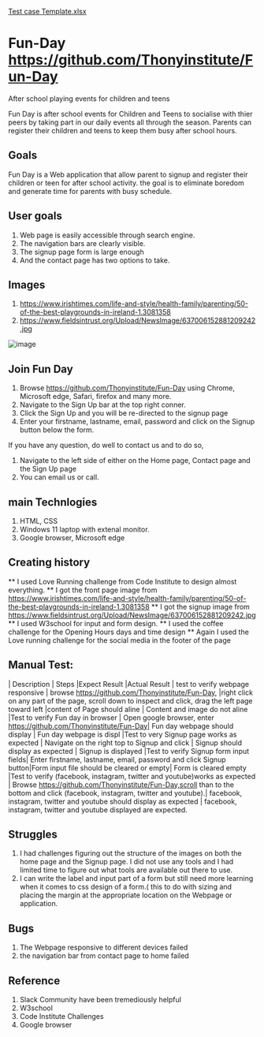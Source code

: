 [Test case Template.xlsx](https://github.com/Thonyinstitute/Fun-Day/files/10556528/Test.case.Template.xlsx)
# Fun-Day https://github.com/Thonyinstitute/Fun-Day

After school playing events for children and teens

Fun Day is after school events for Children and Teens to socialise with thier peers by taking part in our daily events all through the season. Parents can register their children and teens to keep them busy after school hours.

## Goals
Fun Day is a Web application that allow parent to signup and register their children or teen for after school activity. the goal is to eliminate boredom and generate time for parents with busy schedule.

## User goals
1. Web page is easily accessible through search engine.
2. The navigation bars are clearly visible.
3. The signup page form is large enough 
4. And the contact page has two options to take.


## Images
1. https://www.irishtimes.com/life-and-style/health-family/parenting/50-of-the-best-playgrounds-in-ireland-1.3081358
2. https://www.fieldsintrust.org/Upload/NewsImage/637006152881209242.jpg

![image](https://user-images.githubusercontent.com/122373462/215998968-16b6c32d-8c04-432a-b67e-8ba4be1ca8f1.png)

## Join Fun Day

1. Browse https://github.com/Thonyinstitute/Fun-Day using Chrome, Microsoft edge, Safari, firefox and many more.
2. Navigate to the Sign Up bar at the top right conner.
3. Click the Sign Up and you will be re-directed to the signup page
4. Enter your firstname, lastname, email, password and click on the Signup button below the form.

If you have any question, do well to contact us and to do so,
1. Navigate to the left side of either on the Home page, Contact page and the Sign Up page
2. You can email us or call.


## main Technlogies
1. HTML, CSS
2. Windows 11 laptop with extenal monitor.
3. Google browser, Microsoft edge


## Creating history
** I used Love Running challenge from Code Institute to design almost everything.
** I got the front page image from https://www.irishtimes.com/life-and-style/health-family/parenting/50-of-the-best-playgrounds-in-ireland-1.3081358
** I got the signup image from https://www.fieldsintrust.org/Upload/NewsImage/637006152881209242.jpg
** I used W3school for input and form design.
** I used the coffee challenge for the Opening Hours days and time design
** Again I used the Love running challenge for the social media in the footer of the page


## Manual Test:

| Description                       | Steps                                                                       |Expect Result                  |Actual Result
| test to verify webpage responsive | browse https://github.com/Thonyinstitute/Fun-Day, 
                                    |right click on any part of the page, scroll down to inspect and click, 
                                     drag the left page toward left                                                |content of Page should aline | Content and image do not aline
|Test to verify Fun day in browser  | Open google browser, enter https://github.com/Thonyinstitute/Fun-Day| Fun day webpage should display        | Fun day webpage is displ
|Test to very Signup page works as expected | Navigate on the right top to Signup and click                | Signup should display as expected     | Signup is displayed
|Test to verify Signup form input fields| Enter firstname, lastname, email, password and click Signup button|Form input file should be cleared or empty| Form is cleared empty 
|Test to verify (facebook, instagram, twitter and youtube)works as expected | Browse https://github.com/Thonyinstitute/Fun-Day,scroll than to the bottom and click (facebook, instagram, twitter and youtube).| facebook, instagram, twitter and youtube should display as expected | facebook, instagram, twitter and youtube displayed are expected.

## Struggles
1. I had challenges figuring out the structure of the images on both the home page and the Signup page. I did not use any tools and I had limited time to figure out what tools are available out there to use.
2. I can write the label and input part of a form but still need more learning when it comes to css design of a form.( this to do with sizing and placing the margin at the appropriate location on the Webpage or application.
 

## Bugs

1. The Webpage responsive to different devices failed
2. the navigation bar from contact page to home failed

## Reference
1. Slack Community have been tremediously helpful
2. W3school
3. Code Institute Challenges 
4. Google browser


 





 
